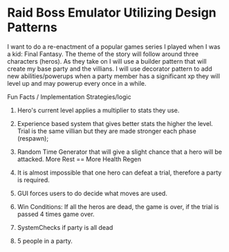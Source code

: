 # Raid Boss Emulator Utilizing Design Patterns

I want to do a re-enactment of a popular games series I played when I was a kid:
Final Fantasy. The theme of the story will follow around three characters (heros).
As they take on I will use a builder pattern that will create my base party and 
the villians. I will use decorator pattern to add new abilities/powerups when a party 
member has a significant xp they will level up and may powerup every once in a while.


Fun Facts / Implementation Strategies/logic
1) Hero's current level applies a multiplier to stats they use. 

2) Experience based system that gives better stats the higher the level. Trial is the same villian but they are made stronger each phase (respawn); 

3) Random Time Generator that will give a slight chance that a hero will be attacked. More Rest == More Health Regen

4) It is almost impossible that one hero can defeat a trial, therefore a party is required.
 
5) GUI forces users to do decide what moves are used. 

6) Win Conditions: If all the heros are dead, the game is over, if the trial is passed 4 times game over.

7) SystemChecks if party is all dead

8) 5 people in a party.

